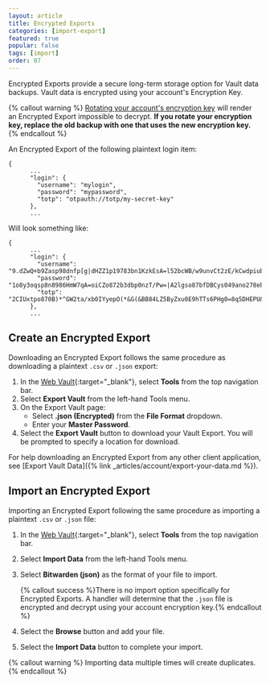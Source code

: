 ```yaml
---
layout: article
title: Encrypted Exports
categories: [import-export]
featured: true
popular: false
tags: [import]
order: 07
---
```


Encrypted Exports provide a secure long-term storage option for Vault data backups. Vault data is encrypted using your account's Encryption Key.

{% callout warning %}
[Rotating your account's encryption key](https://bitwarden.com/help/article/change-master-password/#rotating-your-accounts-encryption-key) will render an Encrypted Export impossible to decrypt. **If you rotate your encryption key, replace the old backup with one that uses the new encryption key.**
{% endcallout %}

An Encrypted Export of the following plaintext login item:
```
{
      ...
      "login": {
        "username": "mylogin",
        "password": "mypassword",
        "totp": "otpauth://totp/my-secret-key"
      },
      ...
```

Will look something like:
```
{
      ...
      "login": {
        "username": "9.dZwQ+b9Zasp98dnfp[g|dHZZ1p19783bn1KzkEsA=l52bcWB/w9unvCt2zE/kCwdpiubAOf104os}",
        "password": "1o8y3oqsp8n8986HmW7qA=oiCZo872b3dbp0nzT/Pw=|A2lgso87bfDBCys049ano278ebdmTe4:",
        "totp": "2CIUxtpo870B)*^GW2ta/xb0IYyepO(*&G(&BB84LZ5ByZxu0E9hTTs6PHg0=8q5DHEPU&bp9&*bns3EYgETXpiu9898sxO78l"
      },
      ...
```

## Create an Encrypted Export

Downloading an Encrypted Export follows the same procedure as downloading a plaintext `.csv` or `.json` export:

1. In the [Web Vault](https://vault.bitwarden.com){:target="\_blank"}, select **Tools** from the top navigation bar.
3. Select **Export Vault** from the left-hand Tools menu.
4. On the Export Vault page:
   - Select **.json (Encrypted)** from the  **File Format** dropdown.
   - Enter your **Master Password**.
5. Select the **Export Vault** button to download your Vault Export. You will be prompted to specify a location for download.

For help downloading an Encrypted Export from any other client application, see [Export Vault Data]({% link _articles/account/export-your-data.md %}).

## Import an Encrypted Export

Importing an Encrypted Export following the same procedure as importing a plaintext `.csv` or `.json` file:

1. In the [Web Vault](https://vault.bitwarden.com){:target="\_blank"}, select **Tools** from the top navigation bar.
2. Select **Import Data** from the left-hand Tools menu.
3. Select **Bitwarden (json)** as the format of your file to import.

   {% callout success %}There is no import option specifically for Encrypted Exports. A handler will determine that the `.json` file is encrypted and decrypt using your account encryption key.{% endcallout %}
5. Select the **Browse** button and add your file.
6. Select the **Import Data** button to complete your import.

{% callout warning %}
Importing data multiple times will create duplicates.
{% endcallout %}
